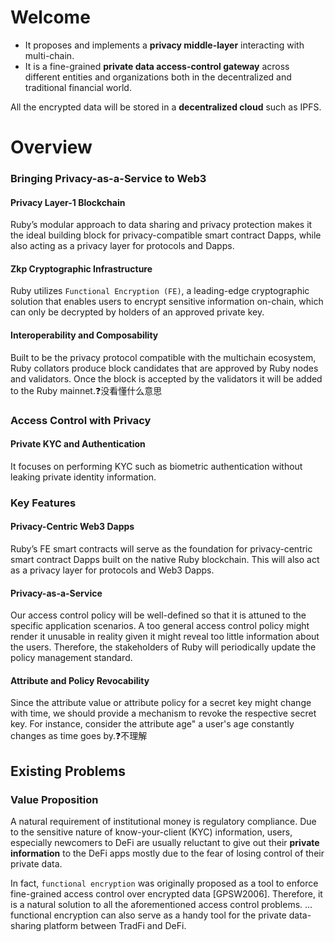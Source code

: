 # Welcome
- It proposes and implements a **privacy middle-layer** interacting with multi-chain.
- It is a fine-grained **private data access-control gateway** across different entities and organizations both in the decentralized and traditional financial world.

All the encrypted data will be stored in a **decentralized cloud** such as IPFS.

# Overview
### Bringing Privacy-as-a-Service to Web3
#### Privacy Layer-1 Blockchain
Ruby’s modular approach to data sharing and privacy protection makes it the ideal building block for privacy-compatible smart contract Dapps, while also acting as a privacy layer for protocols and Dapps.

#### Zkp Cryptographic Infrastructure
Ruby utilizes `Functional Encryption (FE)`, a leading-edge cryptographic solution that enables users to encrypt sensitive information on-chain, which can only be decrypted by holders of an approved private key.

#### Interoperability and Composability
Built to be the privacy protocol compatible with the multichain ecosystem, Ruby collators produce block candidates that are approved by Ruby nodes and validators. Once the block is accepted by the validators it will be added to the Ruby mainnet.❓没看懂什么意思

### Access Control with Privacy
#### Private KYC and Authentication
It focuses on performing KYC such as biometric authentication without leaking private identity information.

### Key Features
#### Privacy-Centric Web3 Dapps
Ruby’s FE smart contracts will serve as the foundation for privacy-centric smart contract Dapps built on the native Ruby blockchain. This will also act as a privacy layer for protocols and Web3 Dapps.

#### Privacy-as-a-Service
Our access control policy will be well-defined so that it is attuned to the specific application scenarios. A too general access control policy might render it unusable in reality given it might reveal too little information about the users. Therefore, the stakeholders of Ruby will periodically update the policy management standard.

#### Attribute and Policy Revocability
Since the attribute value or attribute policy for a secret key might change with time, we should provide a mechanism to revoke the respective secret key. For instance, consider the attribute age" a user's age constantly changes as time goes by.❓不理解

## Existing Problems
### Value Proposition
A natural requirement of institutional money is regulatory compliance. Due to the sensitive nature of know-your-client (KYC) information, users, especially newcomers to DeFi are usually reluctant to give out their **private information** to the DeFi apps mostly due to the fear of losing control of their private data.

In fact, `functional encryption` was originally proposed as a tool to enforce fine-grained access control over encrypted data [GPSW2006]. Therefore, it is a natural solution to all the aforementioned access control problems. ... functional encryption can also serve as a handy tool for the private data-sharing platform between TradFi and DeFi.